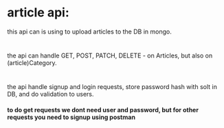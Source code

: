 # article api:

 this api can is using to upload articles to the DB in mongo.
#
 the api can handle GET, POST, PATCH, DELETE - on Articles, but also on (article)Category.
#
 the api handle signup and login requests, store password hash with solt in DB, and do validation to users.

#### to  do get requests we dont need user and password, but for other requests you need to signup using postman

